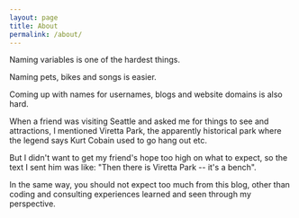 ```yaml
---
layout: page
title: About
permalink: /about/
---
```

Naming variables is one of the hardest things.

Naming pets, bikes and songs is easier.

Coming up with names for usernames, blogs and website domains is also hard.

When a friend was visiting Seattle and asked me for things to see and
attractions, I mentioned Viretta Park, the apparently historical park where the
legend says Kurt Cobain used to go hang out etc.

But I didn't want to get my friend's hope too high on what to expect, so
the text I sent him was like: "Then there is Viretta Park -- it's a bench".

In the same way, you should not expect too much from this blog, other than
coding and consulting experiences learned and seen through my perspective.
